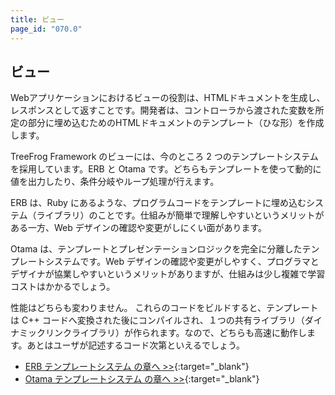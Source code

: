 ```yaml
---
title: ビュー
page_id: "070.0"
---
```


## ビュー

Webアプリケーションにおけるビューの役割は、HTMLドキュメントを生成し、レスポンスとして返すことです。開発者は、コントローラから渡された変数を所定の部分に埋め込むためのHTMLドキュメントのテンプレート（ひな形）を作成します。
 
TreeFrog Framework のビューには、今のところ 2 つのテンプレートシステムを採用しています。ERB と Otama です。どちらもテンプレートを使って動的に値を出力したり、条件分岐やループ処理が行えます。

ERB は、Ruby にあるような、プログラムコードをテンプレートに埋め込むシステム（ライブラリ）のことです。仕組みが簡単で理解しやすいというメリットがある一方、Web デザインの確認や変更がしにくい面があります。

Otama は、テンプレートとプレゼンテーションロジックを完全に分離したテンプレートシステムです。Web デザインの確認や変更がしやすく、プログラマとデザイナが協業しやすいというメリットがありますが、仕組みは少し複雑で学習コストはかかるでしょう。

性能はどちらも変わりません。
これらのコードをビルドすると、テンプレートは C++ コードへ変換された後にコンパイルされ、１つの共有ライブラリ（ダイナミックリンクライブラリ）が作られます。なので、どちらも高速に動作します。あとはユーザが記述するコード次第といえるでしょう。
   
* [ERB テンプレートシステム の章へ >>](/user-guide/ja/view/erb.html){:target="_blank"}
* [Otama テンプレートシステム の章へ >>](/user-guide/ja/view/otama-template-system.html){:target="_blank"}
